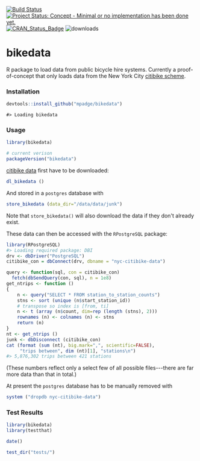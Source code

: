 <!-- README.md is generated from README.Rmd. Please edit that file -->
[![Build Status](https://travis-ci.org/mpadge/bikedata.svg)](https://travis-ci.org/mpadge/bikedata) [![Project Status: Concept - Minimal or no implementation has been done yet.](http://www.repostatus.org/badges/0.1.0/concept.svg)](http://www.repostatus.org/#concept) [![CRAN\_Status\_Badge](http://www.r-pkg.org/badges/version/bikedata)](http://cran.r-project.org/web/packages/bikedata) ![downloads](http://cranlogs.r-pkg.org/badges/grand-total/bikedata)

bikedata
========

R package to load data from public bicycle hire systems. Currently a proof-of-concept that only loads data from the New York City [citibike scheme](https://www.citibikenyc.com/).

### Installation

``` r
devtools::install_github("mpadge/bikedata")
```

    #> Loading bikedata

### Usage

``` r
library(bikedata)

# current verison
packageVersion("bikedata")
```

[citibike data](https://www.citibikenyc.com/system-data) first have to be downloaded:

``` r
dl_bikedata ()
```

And stored in a `postgres` database with

``` r
store_bikedata (data_dir="/data/data/junk")
```

Note that `store_bikedata()` will also download the data if they don't already exist.

These data can then be accessed with the `RPostgreSQL` package:

``` r
library(RPostgreSQL)
#> Loading required package: DBI
drv <- dbDriver("PostgreSQL")
citibike_con = dbConnect(drv, dbname = "nyc-citibike-data")

query <- function(sql, con = citibike_con) 
  fetch(dbSendQuery(con, sql), n = 1e8)
get_ntrips <- function ()
{
    n <- query("SELECT * FROM station_to_station_counts")
    stns <- sort (unique (n$start_station_id))
    # transpose so index is [from, ti]
    n <- t (array (n$count, dim=rep (length (stns), 2)))
    rownames (n) <- colnames (n) <- stns
    return (n)
}
nt <- get_ntrips ()
junk <- dbDisconnect (citibike_con)
cat (format (sum (nt), big.mark=",", scientific=FALSE), 
     "trips between", dim (nt)[1], "stations\n")
#> 5,876,302 trips between 421 stations
```

(These numbers reflect only a select few of all possible files---there are far more data than that in total.)

At present the `postgres` database has to be manually removed with

``` r
system ("dropdb nyc-citibike-data")
```

### Test Results

``` r
library(bikedata)
library(testthat)

date()

test_dir("tests/")
```
